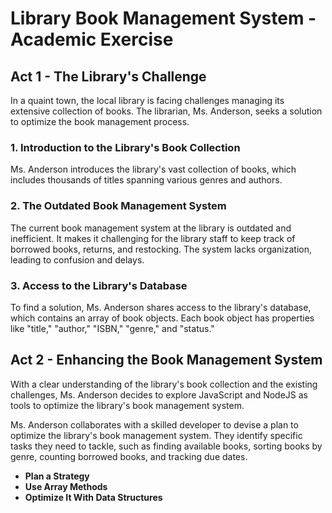 # Library Book Management System - Academic Exercise

## Act 1 - The Library's Challenge

In a quaint town, the local library is facing challenges managing its extensive collection of books. The librarian, Ms. Anderson, seeks a solution to optimize the book management process.

### 1. Introduction to the Library's Book Collection

Ms. Anderson introduces the library's vast collection of books, which includes thousands of titles spanning various genres and authors.

### 2. The Outdated Book Management System

The current book management system at the library is outdated and inefficient. It makes it challenging for the library staff to keep track of borrowed books, returns, and restocking. The system lacks organization, leading to confusion and delays.

### 3. Access to the Library's Database

To find a solution, Ms. Anderson shares access to the library's database, which contains an array of book objects. Each book object has properties like "title," "author," "ISBN," "genre," and "status."

## Act 2 - Enhancing the Book Management System

With a clear understanding of the library's book collection and the existing challenges, Ms. Anderson decides to explore JavaScript and NodeJS as tools to optimize the library's book management system.

Ms. Anderson collaborates with a skilled developer to devise a plan to optimize the library's book management system. They identify specific tasks they need to tackle, such as finding available books, sorting books by genre, counting borrowed books, and tracking due dates.

- **Plan a Strategy**
- **Use Array Methods**
- **Optimize It With Data Structures**